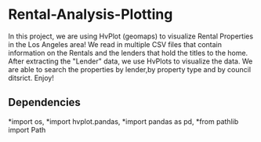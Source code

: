 # Rental-Analysis-Plotting
In this project, we are using HvPlot (geomaps) to visualize Rental Properties in the Los Angeles area!  We read in multiple CSV files that contain information on the Rentals and the lenders that hold the titles to the home.  After extracting the "Lender" data, we use HvPlots to visualize the data.  We are able to search the properties by lender,by property type and by council ditsrict. Enjoy!

## Dependencies
*import os,
*import hvplot.pandas,
*import pandas as pd,
*from pathlib import Path



